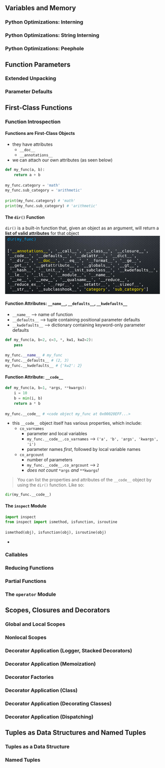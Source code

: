## Variables and Memory
### Python Optimizations: Interning


### Python Optimizations: String Interning


### Python Optimizations: Peephole


## Function Parameters
### Extended Unpacking


### Parameter Defaults


## First-Class Functions
### Function Introspection
#### Functions are First-Class Objects
- they have attributes
	- `__doc__`
	- `__annotations__`
- we can attach our own attributes (as seen below)
```python
def my_func(a, b):
	return a + b

my_func.category = 'math'
my_func.sub_category = 'arithmetic'

print(my_func.category) # 'math'
print(my_func.sub_category) # 'arithmetic'
```
#### The `dir()` Function
`dir()` is a built-in function that, given an object as an argument, will return a **list of valid attributes** for that object
![the dir() function](../assets/Pasted%20image%2020250206135121.png)
#### Function Attributes: `__name__`, `__defaults__`, `__kwdefaults__`
- `__name__` --> name of function
- `__defaults__` --> tuple containing positional parameter defaults
- `__kwdefaults__` --> dictionary containing keyword-only parameter defaults
```python
def my_func(a, b=2, c=3, *, kw1, kw2=2):
	pass

my_func.__name__ # my_func
my_func.__defaults__ # (2, 3)
my_func.__kwdefaults__ # {'kw2': 2}
```
#### Function Attribute: `__code__`
```python
def my_func(a, b=1, *args, **kwargs):
	i = 10
	b = min(i, b)
	return a * b

my_func.__code__ # <code object my_func at 0x00020EFF...>
```
- this `__code__` object itself has various properties, which include:
	- `co_varnames`
		- parameter and local variables
		- `my_func.__code__.co_varnames` --> `('a', 'b', 'args', 'kwargs', 'i')`
		- parameter names *first*, followed by local variable names 
	- `co_argcount`
		- number of parameters
		- `my_func.__code__.co_argcount` --> `2`
		- *does not count* `*args` *and* `**kwargs`*!*

> You can list the properties and attributes of the `__code__` object by using the `dir()` function. Like so:
```python
dir(my_func.__code__)
```

#### The `inspect` Module
```python
import inspect
from inspect import ismethod, isfunction, isroutine

ismethod(obj), isfunction(obj), isroutine(obj)
```
- 

### Callables


### Reducing Functions


### Partial Functions


### The `operator` Module


## Scopes, Closures and Decorators
### Global and Local Scopes


### Nonlocal Scopes


### Decorator Application (Logger, Stacked Decorators)


### Decorator Application (Memoization)


### Decorator Factories


### Decorator Application (Class)


### Decorator Application (Decorating Classes)


### Decorator Application (Dispatching)


## Tuples as Data Structures and Named Tuples
### Tuples as a Data Structure


### Named Tuples


